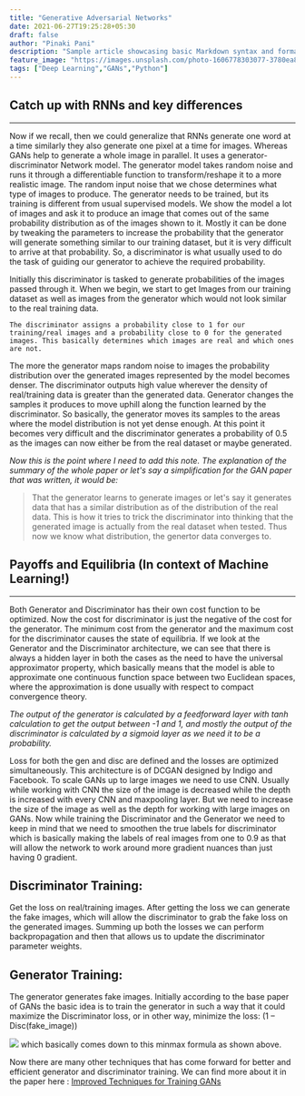 ```yaml
---
title: "Generative Adversarial Networks"
date: 2021-06-27T19:25:28+05:30
draft: false
author: "Pinaki Pani"
description: "Sample article showcasing basic Markdown syntax and formatting for HTML elements."
feature_image: "https://images.unsplash.com/photo-1606778303077-3780ea8d5420?ixid=MnwxMjA3fDB8MHxwaG90by1wYWdlfHx8fGVufDB8fHx8&ixlib=rb-1.2.1&auto=format&fit=crop&w=1050&q=80"
tags: ["Deep Learning","GANs","Python"]
---
```


## Catch up with RNNs and key differences
-------

Now if we recall, then we could generalize that RNNs generate one word at a time similarly they also generate one pixel at a time for images. Whereas GANs help to generate a whole image in parallel. It uses a generator-discriminator Network model. The generator model takes random noise and runs it through a differentiable function to transform/reshape it to a more realistic image. The random input noise that we chose determines what type of images to produce. 
The generator needs to be trained, but its training is different from usual supervised models. We show the model a lot of images and ask it to produce an image that comes out of the same probability distribution as of the images shown to it. Mostly it can be done by tweaking the parameters to increase the probability that the generator will generate something similar to our training dataset, but it is very difficult to arrive at that probability. So, a discriminator is what usually used to do the task of guiding our generator to achieve the required probability.

Initially this discriminator is tasked to generate probabilities of the images passed through it. When we begin, we start to get Images from our training dataset as well as images from the generator which would not look similar to the real training data.

`The discriminator assigns a probability close to 1 for our training/real images and a probability close to 0 for the generated images. This basically determines which images are real and which ones are not.`

The more the generator maps random noise to images the probability distribution over the generated images represented by the model becomes denser. The discriminator outputs high value wherever the density of real/training data is greater than the generated data. Generator changes the samples it produces to move uphill along the function learned by the discriminator. So basically, the generator moves its samples to the areas where the model distribution is not yet dense enough. At this point it becomes very difficult and the discriminator generates a probability of 0.5 as the images can now either be from the real dataset or maybe generated.

*Now this is the point where I need to add this note. The explanation of the summary of the whole paper or let's say a simplification for the GAN paper that was written, it would be:*

>That the generator learns to generate images or let's say it generates data that has a similar distribution as of the distribution of the real data. This is how it tries to trick the discriminator into thinking that the generated image is actually from the real dataset when tested. Thus now we know what distribution, the genertor data converges to.

## Payoffs and Equilibria (In context of Machine Learning!)
--------

Both Generator and Discriminator has their own cost function to be optimized. Now the cost for discriminator is just the negative of the cost for the generator. The minimum cost from the generator and the maximum cost for the discriminator causes the state of equilibria.
If we look at the Generator and the Discriminator architecture, we can see that there is always a hidden layer in both the cases as the need to have the universal approximator property, which basically means that the model is able to approximate one continuous function space between two Euclidean spaces, where the approximation is done usually with respect to compact convergence theory.

_The output of the generator is calculated by a feedforward layer with tanh calculation to get the output between -1 and 1, and mostly the output of the discriminator is calculated by a sigmoid layer as we need it to be a probability._

Loss for both the gen and disc are defined and the losses are optimized simultaneously. This architecture is of DCGAN designed by Indigo and Facebook.
To scale GANs up to large images we need to use CNN.
Usually while working with CNN the size of the image is decreased while the depth is increased with every CNN and maxpooling layer. But we need to increase the size of the image as well as the depth for working with large images on GANs.
Now while training the Discriminator and the Generator we need to keep in mind that we need to smoothen the true labels for discriminator which is basically making the labels of real images from one to 0.9 as that will allow the network to work around more gradient nuances than just having 0 gradient. 

## Discriminator Training:

Get the loss on real/training images. After getting the loss we can generate the fake images, which will allow the discriminator to grab the fake loss on the generated images. Summing up both the losses we can perform backpropagation and then that allows us to update the discriminator parameter weights.

## Generator Training:

The generator generates fake images. Initially according to the base paper of GANs the basic idea is to train the generator in such a way that it could maximize the Discriminator loss, or in other way, minimize the loss: (1 – Disc(fake_image))

![](/images/second_formula.png)
which basically comes down to this minmax formula as shown above. 

Now there are many other techniques that has come forward for better and efficient generator and discriminator training. We can find more about it in the paper here :  [Improved Techniques for Training GANs](https://arxiv.org/abs/1606.03498)